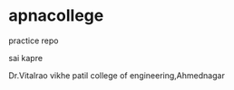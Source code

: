 <h1>apnacollege</h1>
<p>practice repo</p>
<p>sai kapre</p>
<p>Dr.Vitalrao vikhe patil college of engineering,Ahmednagar</p>
